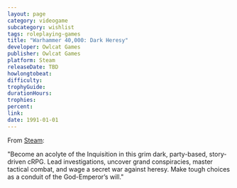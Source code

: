 ```yaml
---
layout: page
category: videogame
subcategory: wishlist
tags: roleplaying-games
title: "Warhammer 40,000: Dark Heresy"
developer: Owlcat Games
publisher: Owlcat Games
platform: Steam
releaseDate: TBD
howlongtobeat:
difficulty:
trophyGuide:
durationHours:
trophies:
percent:
link:
date: 1991-01-01
---
```


From [Steam](https://store.steampowered.com/app/3710600/Warhammer_40000_Dark_Heresy/):

"Become an acolyte of the Inquisition in this grim dark, party-based, story-driven cRPG. Lead investigations, uncover grand conspiracies, master tactical combat, and wage a secret war against heresy. Make tough choices as a conduit of the God-Emperor’s will."

